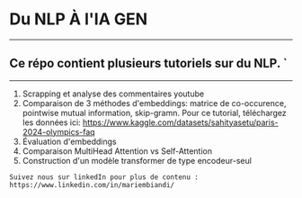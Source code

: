 # Du NLP À l'IA GEN
*************************************
##  Ce répo contient plusieurs tutoriels sur du NLP. `
-------------------------------------------------------

1. Scrapping et analyse des commentaires youtube
2. Comparaison de 3 méthodes d'embeddings: matrice de co-occurence, pointwise mutual information, skip-gramn. Pour ce tutorial, téléchargez les données ici: https://www.kaggle.com/datasets/sahityasetu/paris-2024-olympics-faq 
3. Évaluation d'embeddings
4. Comparaison MultiHead Attention vs Self-Attention
5. Construction d'un modèle transformer de type encodeur-seul

`Suivez nous sur linkedIn pour plus de contenu : https://www.linkedin.com/in/mariembiandi/`
